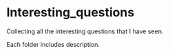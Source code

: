 # Interesting_questions

Collecting all the interesting questions that I have seen.

Each folder includes description.
